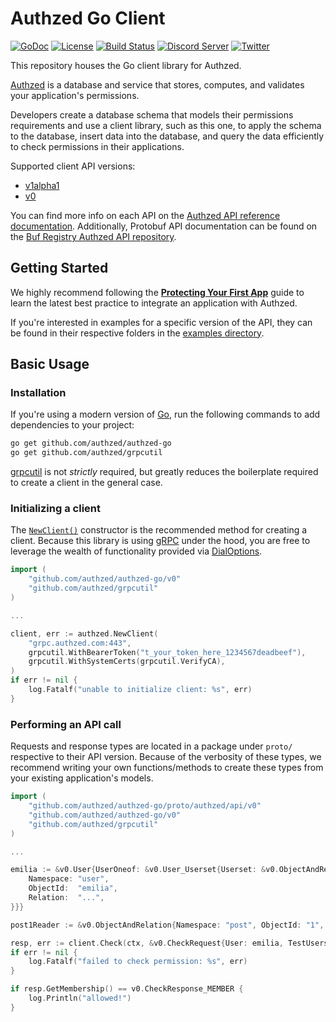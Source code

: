 # Authzed Go Client

[![GoDoc](https://godoc.org/github.com/authzed/authzed-go?status.svg)](https://godoc.org/github.com/authzed/authzed-go)
[![License](https://img.shields.io/badge/license-Apache--2.0-blue.svg)](https://www.apache.org/licenses/LICENSE-2.0.html)
[![Build Status](https://github.com/authzed/authzed-go/workflows/build/badge.svg)](https://github.com/authzed/authzed-go/actions)
[![Discord Server](https://img.shields.io/discord/844600078504951838?color=7289da&logo=discord "Discord Server")](https://discord.gg/jTysUaxXzM)
[![Twitter](https://img.shields.io/twitter/follow/authzed?color=%23179CF0&logo=twitter&style=flat-square)](https://twitter.com/authzed)

This repository houses the Go client library for Authzed.

[Authzed] is a database and service that stores, computes, and validates your application's permissions.

Developers create a database schema that models their permissions requirements and use a client library, such as this one, to apply the schema to the database, insert data into the database, and query the data efficiently to check permissions in their applications.

Supported client API versions:
- [v1alpha1](https://docs.authzed.com/reference/api#authzedapiv1alpha1)
- [v0](https://docs.authzed.com/reference/api#authzedapiv0)

You can find more info on each API on the [Authzed API reference documentation].
Additionally, Protobuf API documentation can be found on the [Buf Registry Authzed API repository].

[Authzed]: https://authzed.com
[Authzed API Reference documentation]: https://docs.authzed.com/reference/api
[Buf Registry Authzed API repository]: https://buf.build/authzed/api/docs/main

## Getting Started

We highly recommend following the **[Protecting Your First App]** guide to learn the latest best practice to integrate an application with Authzed.

If you're interested in examples for a specific version of the API, they can be found in their respective folders in the [examples directory].

[Protecting Your First App]: https://docs.authzed.com/guides/first-app
[examples directory]: /examples

## Basic Usage

### Installation

If you're using a modern version of [Go], run the following commands to add dependencies to your project:

```sh
go get github.com/authzed/authzed-go
go get github.com/authzed/grpcutil
```

[grpcutil] is not _strictly_ required, but greatly reduces the boilerplate required to create a client in the general case.

[Go]: https://golang.org/dl/
[grpcutil]: https://github.com/authzed/grpcutil

### Initializing a client

The [`NewClient()`] constructor is the recommended method for creating a client.
Because this library is using [gRPC] under the hood, you are free to leverage the wealth of functionality provided via [DialOptions].

[`NewClient()`]: https://pkg.go.dev/github.com/authzed/authzed-go/v0#NewClient
[gRPC]: https://grpc.io
[DialOptions]: https://pkg.go.dev/google.golang.org/grpc?utm_source=godoc#DialOption

```go
import (
	"github.com/authzed/authzed-go/v0"
	"github.com/authzed/grpcutil"
)

...

client, err := authzed.NewClient(
	"grpc.authzed.com:443",
	grpcutil.WithBearerToken("t_your_token_here_1234567deadbeef"),
	grpcutil.WithSystemCerts(grpcutil.VerifyCA),
)
if err != nil {
	log.Fatalf("unable to initialize client: %s", err)
}
```

### Performing an API call

Requests and response types are located in a package under `proto/` respective to their API version.
Because of the verbosity of these types, we recommend writing your own functions/methods to create these types from your existing application's models.

```go
import (
	"github.com/authzed/authzed-go/proto/authzed/api/v0"
	"github.com/authzed/authzed-go/v0"
	"github.com/authzed/grpcutil"
)

...

emilia := &v0.User{UserOneof: &v0.User_Userset{Userset: &v0.ObjectAndRelation{
	Namespace: "user",
	ObjectId:  "emilia",
	Relation:  "...",
}}}

post1Reader := &v0.ObjectAndRelation{Namespace: "post", ObjectId: "1", Relation: "reader"}

resp, err := client.Check(ctx, &v0.CheckRequest{User: emilia, TestUserset: post1Reader})
if err != nil {
	log.Fatalf("failed to check permission: %s", err)
}

if resp.GetMembership() == v0.CheckResponse_MEMBER {
	log.Println("allowed!")
}
```
